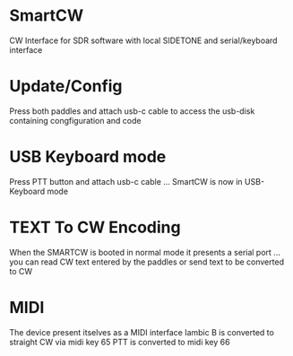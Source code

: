 # SmartCW
CW Interface for SDR software with local SIDETONE and serial/keyboard interface

# Update/Config
Press both paddles and attach usb-c cable to access the usb-disk containing congfiguration and code

# USB Keyboard mode
Press PTT button and attach usb-c cable ... SmartCW is now in USB-Keyboard mode

# TEXT To CW Encoding
When the SMARTCW is booted in normal mode it presents a serial port ... you can read CW text entered by the paddles or send text to be converted to CW

# MIDI
The device present itselves as a MIDI interface
Iambic B is converted to straight CW via midi key 65
PTT is converted to midi key 66
